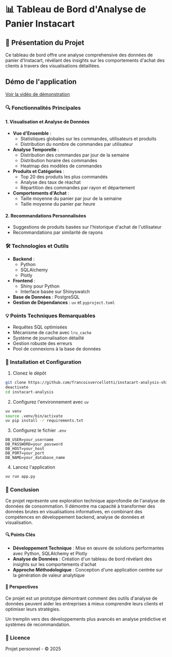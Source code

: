 # 📊 Tableau de Bord d'Analyse de Panier Instacart

## 🚀 Présentation du Projet

Ce tableau de bord offre une analyse comprehensive des données de panier d'Instacart, révélant des insights sur les comportements d'achat des clients à travers des visualisations détaillées.

## Démo de l'application

[Voir la vidéo de démonstration](assets/screencast_appli-gif.gif)

### 🔍 Fonctionnalités Principales

#### 1. Visualisation et Analyse de Données
- **Vue d'Ensemble** :
  - Statistiques globales sur les commandes, utilisateurs et produits
  - Distribution du nombre de commandes par utilisateur
- **Analyse Temporelle** :
  - Distribution des commandes par jour de la semaine
  - Distribution horaire des commandes
  - Heatmap des modèles de commandes
- **Produits et Catégories** :
  - Top 20 des produits les plus commandés
  - Analyse des taux de réachat
  - Répartition des commandes par rayon et département
- **Comportements d'Achat** :
  - Taille moyenne du panier par jour de la semaine
  - Taille moyenne du panier par heure

#### 2. Recommandations Personnalisées
- Suggestions de produits basées sur l'historique d'achat de l'utilisateur
- Recommandations par similarité de rayons

### 🛠 Technologies et Outils

- **Backend** :
  - Python
  - SQLAlchemy
  - Plotly
- **Frontend** :
  - Shiny pour Python
  - Interface basée sur Shinyswatch
- **Base de Données** : PostgreSQL
- **Gestion de Dépendances** : `uv` et `pyproject.toml`

### 💡 Points Techniques Remarquables

- Requêtes SQL optimisées
- Mécanisme de cache avec `lru_cache`
- Système de journalisation détaillé
- Gestion robuste des erreurs
- Pool de connexions à la base de données

### 🔧 Installation et Configuration

1. Clonez le dépôt
```bash
git clone https://github.com/francoisvercellotti/instacart-analysis-shiny.git
deactivate
cd instacart-analysis
```

2. Configurez l'environnement avec `uv`
```bash
uv venv
source .venv/bin/activate
uv pip install -r requirements.txt
```

3. Configurez le fichier `.env`
```
DB_USER=your_username
DB_PASSWORD=your_password
DB_HOST=your_host
DB_PORT=your_port
DB_NAME=your_database_name
```

4. Lancez l'application
```bash
uv run app.py
```


### 📝 Conclusion

Ce projet représente une exploration technique approfondie de l'analyse de données de consommation. Il démontre ma capacité à transformer des données brutes en visualisations informatives, en combinant des compétences en développement backend, analyse de données et visualisation.

#### 🔍 Points Clés

- **Développement Technique** : Mise en œuvre de solutions performantes avec Python, SQLAlchemy et Plotly
- **Analyse de Données** : Création d'un tableau de bord révélant des insights sur les comportements d'achat
- **Approche Méthodologique** : Conception d'une application centrée sur la génération de valeur analytique

#### 🚀 Perspectives

Ce projet est un prototype démontrant comment des outils d'analyse de données peuvent aider les entreprises à mieux comprendre leurs clients et optimiser leurs stratégies.

Un tremplin vers des développements plus avancés en analyse prédictive et systèmes de recommandation.

### 📜 Licence

Projet personnel - © 2025
```
